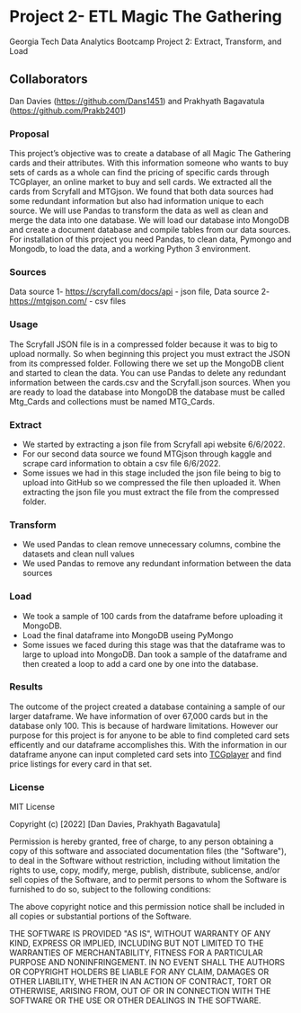 # Project 2- ETL Magic The Gathering
Georgia Tech Data Analytics Bootcamp Project 2: Extract, Transform, and Load
## Collaborators
Dan Davies (https://github.com/Dans1451)  and Prakhyath Bagavatula (https://github.com/Prakb2401)

### Proposal
This project’s objective was to create a database of all Magic The Gathering cards and their attributes. With this information someone who wants to buy sets of cards as a whole can find the pricing of specific cards through TCGplayer, an online market to buy and sell cards. We extracted all the cards from Scryfall and MTGjson. We found that both data sources had some redundant information but also had information unique to each source. We will use Pandas to transform the data as well as clean and merge the data into one database. We will load our database into MongoDB and create a document database and compile tables from our data sources. For installation of this project you need Pandas, to clean data, Pymongo and Mongodb, to load the data, and a working Python 3 environment. 

### Sources
Data source 1- https://scryfall.com/docs/api - json file,
Data source 2- https://mtgjson.com/ - csv files

### Usage
The Scryfall JSON file is in a compressed folder because it was to big to upload normally. So when beginning this project you must extract the JSON from its compressed folder. Following there we set up the MongoDB client and started to clean the data. You can use Pandas to delete any redundant information between the cards.csv and the Scryfall.json sources. When you are ready to load the database into MongoDB the database must be called Mtg_Cards and collections must be named 
MTG_Cards.

### Extract
* We started by extracting a json file from Scryfall api website 6/6/2022.
* For our second data source we found MTGjson through kaggle and scrape card information to obtain a csv file 6/6/2022.
* Some issues we had in this stage included the json file being to big to upload into GitHub so we compressed the file then uploaded it. When extracting the json file you must extract the file from the compressed folder.

### Transform
* We used Pandas to clean remove unnecessary columns, combine the datasets and clean null values
* We used Pandas to remove any redundant information between the data sources

### Load
* We took a sample of 100 cards from the dataframe before uploading it MongoDB.
* Load the final dataframe into MongoDB useing PyMongo
* Some issues we faced during this stage was that the dataframe was to large to upload into MongoDB. Dan took a sample of the dataframe and then created a loop to add a card one by one into the database.

### Results
The outcome of the project created a database containing a sample of our larger dataframe. We have information of over 67,000 cards but in the database only 100. This is because of hardware limitations. However our purpose for this project is for anyone to be able to find completed card sets efficently and our dataframe accomplishes this. With the information in our dataframe anyone can input completed card sets into [TCGplayer](https://www.tcgplayer.com/massentry?_gl=1%2aolor6j%2a_gcl_aw%2aR0NMLjE2NTQ1NTU0NDguQ2p3S0NBand5X2FVQmhBQ0Vpd0EySUhIUUhub0RqeTBVbld0WW8zX1hkQ1N6ZXIwYmZWeThLLWp5Z3gwU2J1ejc4SFE3VjNoYU1waDNCb0N6RUFRQXZEX0J3RQ) and find price listings for every card in that set.

### License
MIT License

Copyright (c) [2022] [Dan Davies, Prakhyath Bagavatula]

Permission is hereby granted, free of charge, to any person obtaining a copy
of this software and associated documentation files (the "Software"), to deal
in the Software without restriction, including without limitation the rights
to use, copy, modify, merge, publish, distribute, sublicense, and/or sell
copies of the Software, and to permit persons to whom the Software is
furnished to do so, subject to the following conditions:

The above copyright notice and this permission notice shall be included in all
copies or substantial portions of the Software.

THE SOFTWARE IS PROVIDED "AS IS", WITHOUT WARRANTY OF ANY KIND, EXPRESS OR
IMPLIED, INCLUDING BUT NOT LIMITED TO THE WARRANTIES OF MERCHANTABILITY,
FITNESS FOR A PARTICULAR PURPOSE AND NONINFRINGEMENT. IN NO EVENT SHALL THE
AUTHORS OR COPYRIGHT HOLDERS BE LIABLE FOR ANY CLAIM, DAMAGES OR OTHER
LIABILITY, WHETHER IN AN ACTION OF CONTRACT, TORT OR OTHERWISE, ARISING FROM,
OUT OF OR IN CONNECTION WITH THE SOFTWARE OR THE USE OR OTHER DEALINGS IN THE
SOFTWARE.



